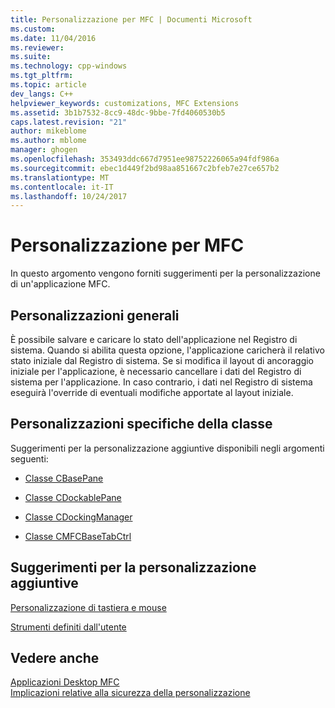 ```yaml
---
title: Personalizzazione per MFC | Documenti Microsoft
ms.custom: 
ms.date: 11/04/2016
ms.reviewer: 
ms.suite: 
ms.technology: cpp-windows
ms.tgt_pltfrm: 
ms.topic: article
dev_langs: C++
helpviewer_keywords: customizations, MFC Extensions
ms.assetid: 3b1b7532-8cc9-48dc-9bbe-7fd4060530b5
caps.latest.revision: "21"
author: mikeblome
ms.author: mblome
manager: ghogen
ms.openlocfilehash: 353493ddc667d7951ee98752226065a94fdf986a
ms.sourcegitcommit: ebec1d449f2bd98aa851667c2bfeb7e27ce657b2
ms.translationtype: MT
ms.contentlocale: it-IT
ms.lasthandoff: 10/24/2017
---
```

# <a name="customization-for-mfc"></a>Personalizzazione per MFC
In questo argomento vengono forniti suggerimenti per la personalizzazione di un'applicazione MFC.  
  
## <a name="general-customizations"></a>Personalizzazioni generali  
 È possibile salvare e caricare lo stato dell'applicazione nel Registro di sistema. Quando si abilita questa opzione, l'applicazione caricherà il relativo stato iniziale dal Registro di sistema. Se si modifica il layout di ancoraggio iniziale per l'applicazione, è necessario cancellare i dati del Registro di sistema per l'applicazione. In caso contrario, i dati nel Registro di sistema eseguirà l'override di eventuali modifiche apportate al layout iniziale.  
  
## <a name="class-specific-customizations"></a>Personalizzazioni specifiche della classe  
 Suggerimenti per la personalizzazione aggiuntive disponibili negli argomenti seguenti:  
  
-   [Classe CBasePane](../mfc/reference/cbasepane-class.md)  
  
-   [Classe CDockablePane](../mfc/reference/cdockablepane-class.md)  
  
-   [Classe CDockingManager](../mfc/reference/cdockingmanager-class.md)  
  
-   [Classe CMFCBaseTabCtrl](../mfc/reference/cmfcbasetabctrl-class.md)  
  
## <a name="additional-customization-tips"></a>Suggerimenti per la personalizzazione aggiuntive  
 [Personalizzazione di tastiera e mouse](../mfc/keyboard-and-mouse-customization.md)  
  
 [Strumenti definiti dall'utente](../mfc/user-defined-tools.md)  
  
## <a name="see-also"></a>Vedere anche  
 [Applicazioni Desktop MFC](../mfc/mfc-desktop-applications.md)   
 [Implicazioni relative alla sicurezza della personalizzazione](../mfc/security-implications-of-customization.md)

